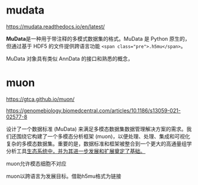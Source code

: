 # mudata

https://mudata.readthedocs.io/en/latest/

**MuData**是一种用于带注释的多模式数据集的格式。MuData 是 Python 原生的，但通过基于 HDF5 的文件提供跨语言功能 `<span class="pre">.h5mu</span>`。


MuData 对象具有类似 AnnData 的接口和熟悉的概念，


# muon

https://gtca.github.io/muon/

https://genomebiology.biomedcentral.com/articles/10.1186/s13059-021-02577-8


设计了一个数据标准 (MuData) 来满足多模态数据集数据管理解决方案的需求。我们还围绕它构建了一个多模态分析框架 (muon)，以便处理、处理、集成和可视化复杂的多模态数据集。重要的是，数据标准和框架被整合到一个更大的高通量组学分析工具[生态系统中，并为其进一步发展和扩展奠定了基础。](https://scverse.org/)



muon允许模态细胞不对应

muon以跨语言为发展目标。借助h5mu格式为链接
